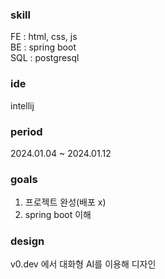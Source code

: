 ### skill
FE : html, css, js </br>
BE : spring boot </br>
SQL : postgresql </br>

### ide
intellij

### period
2024.01.04 ~ 2024.01.12

### goals
1. 프로젝트 완성(배포 x)
2. spring boot 이해

### design
v0.dev 에서 대화형 AI를 이용해 디자인
